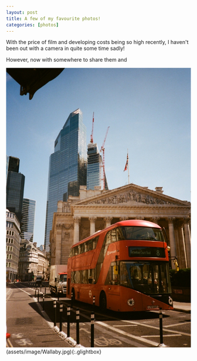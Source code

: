```yaml
---
layout: post
title: A few of my favourite photos!
categories: [photos]
---
```



With the price of film and developing costs being so high recently, I haven't been out with a camera in quite some time sadly!

However, now with somewhere to share them and 

![Photos](/assets/image/Bank.jpg)(assets/image/Wallaby.jpg){:.glightbox}

